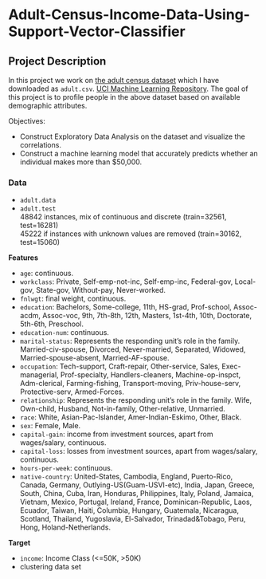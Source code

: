 # Adult-Census-Income-Data-Using-Support-Vector-Classifier

## Project Description

In this project we work on  [the adult census dataset](https://www.kaggle.com/uciml/adult-census-income#) which I have downloaded as `adult.csv`. [UCI Machine Learning Repository](https://archive.ics.uci.edu/ml/datasets/Census+Income). The goal of this project is to profile people in the above dataset based on available demographic attributes.

Objectives:

- Construct Exploratory Data Analysis on the dataset and visualize the correlations.
- Construct a machine learning model that accurately predicts whether an individual makes more than $50,000.  


### Data

- `adult.data`  
- `adult.test`  
48842 instances, mix of continuous and discrete    (train=32561, test=16281)  
45222 if instances with unknown values are removed (train=30162, test=15060)

**Features**  
- `age`: continuous.  
- `workclass`: Private, Self-emp-not-inc, Self-emp-inc, Federal-gov, Local-gov, State-gov, Without-pay, Never-worked.  
- `fnlwgt`: final weight, continuous.  
- `education`: Bachelors, Some-college, 11th, HS-grad, Prof-school, Assoc-acdm, Assoc-voc, 9th, 7th-8th, 12th, Masters, 1st-4th, 10th, Doctorate, 5th-6th, Preschool.  
- `education-num`:  continuous.  
- `marital-status`: Represents the responding unit’s role in the family. Married-civ-spouse, Divorced, Never-married, Separated, Widowed, Married-spouse-absent, Married-AF-spouse.  
- `occupation`: Tech-support, Craft-repair, Other-service, Sales, Exec-managerial, Prof-specialty, Handlers-cleaners, Machine-op-inspct, Adm-clerical, Farming-fishing, Transport-moving, Priv-house-serv, Protective-serv, Armed-Forces.  
- `relationship`: Represents the responding unit’s role in the family. Wife, Own-child, Husband, Not-in-family, Other-relative, Unmarried.  
- `race`: White, Asian-Pac-Islander, Amer-Indian-Eskimo, Other, Black.  
- `sex`: Female, Male.  
- `capital-gain`: income from investment sources, apart from wages/salary, continuous.  
- `capital-loss`: losses from investment sources, apart from wages/salary, continuous.  
- `hours-per-week`: continuous.  
- `native-country`: United-States, Cambodia, England, Puerto-Rico, Canada, Germany, Outlying-US(Guam-USVI-etc), India, Japan, Greece, South, China, Cuba, Iran, Honduras, Philippines, Italy, Poland, Jamaica, Vietnam, Mexico, Portugal, Ireland, France, Dominican-Republic, Laos, Ecuador, Taiwan, Haiti, Columbia, Hungary, Guatemala, Nicaragua, Scotland, Thailand, Yugoslavia, El-Salvador, Trinadad&Tobago, Peru, Hong, Holand-Netherlands. 

**Target**
- `income`: Income Class (<=50K, >50K)  
- clustering data set
